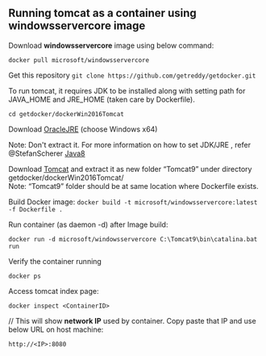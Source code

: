 
## Running tomcat as a container using windowsservercore image

Download **windowsservercore** image using below command:

`docker pull microsoft/windowsservercore` 

Get this repository
`git clone https://github.com/getreddy/getdocker.git`

To run tomcat, it requires JDK to be installed along with setting path for JAVA_HOME and JRE_HOME (taken care by Dockerfile). 

`cd getdocker/dockerWin2016Tomcat`

Download [OracleJRE](http://www.oracle.com/technetwork/java/javase/downloads/server-jre8-downloads-2133154.html) 
(choose Windows x64)

Note: Don't extract it. For more information on how to set JDK/JRE , refer @StefanScherer [Java8](https://github.com/StefanScherer/dockerfiles-windows/tree/master/java/oracle/java-8)

Download [Tomcat](http://mirrors.advancedhosters.com/apache/tomcat/tomcat-9/v9.0.0.M20/bin/apache-tomcat-9.0.0.M20-windows-x64.zip) 
and extract it as new folder “Tomcat9” under directory getdocker/dockerWin2016Tomcat/  
Note: “Tomcat9” folder should be at same location where Dockerfile exists. 

Build Docker image:
`docker build -t microsoft/windowsservercore:latest -f Dockerfile . `

Run container (as daemon -d) after Image build:

`docker run -d microsoft/windowsservercore C:\Tomcat9\bin\catalina.bat run`

Verify the container running 

`docker ps `

Access tomcat index page:

`docker inspect <ContainerID> `

// This will show **network IP** used by container. Copy paste that IP and use below URL on host machine:

`http://<IP>:8080`
